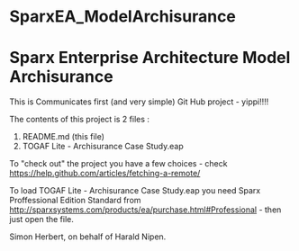 # SparxEA_ModelArchisurance
Sparx Enterprise Architecture Model Archisurance
==============================================================
This is Communicates first (and very simple) Git Hub project - yippi!!!!

The contents of this project is 2 files :
  1) README.md (this file)
  2) TOGAF Lite - Archisurance Case Study.eap

To "check out" the project  you have a few choices - check https://help.github.com/articles/fetching-a-remote/ 
  
To load TOGAF Lite - Archisurance Case Study.eap you need Sparx Proffessional Edition Standard
from http://sparxsystems.com/products/ea/purchase.html#Professional - then just open the file.
  
Simon Herbert, on behalf of Harald Nipen.
